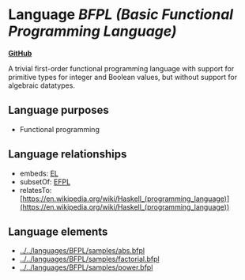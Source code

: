 # Language _BFPL (Basic Functional Programming Language)_
**[GitHub](https://github.com/softlang/yas/blob/master/languages/BFPL)**

A trivial first-order functional programming language with support for primitive types for integer and Boolean values, but without support for algebraic datatypes.

## Language purposes
* Functional programming

## Language relationships
* embeds: [EL](http://softlang.github.io/yas/languages/EL.html)
* subsetOf: [EFPL](http://softlang.github.io/yas/languages/EFPL.html)
* relatesTo: [https://en.wikipedia.org/wiki/Haskell_(programming_language)](https://en.wikipedia.org/wiki/Haskell_(programming_language))

## Language elements
* [../../languages/BFPL/samples/abs.bfpl](docs/files/languages-BFPL-samples-abs.bfpl.md)
* [../../languages/BFPL/samples/factorial.bfpl](docs/files/languages-BFPL-samples-factorial.bfpl.md)
* [../../languages/BFPL/samples/power.bfpl](docs/files/languages-BFPL-samples-power.bfpl.md)
